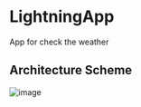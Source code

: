 # LightningApp
App for check the weather

## Architecture Scheme
![image](https://github.com/user-attachments/assets/d3c19f1b-d0ed-4e65-b78d-5167acfb279c)
